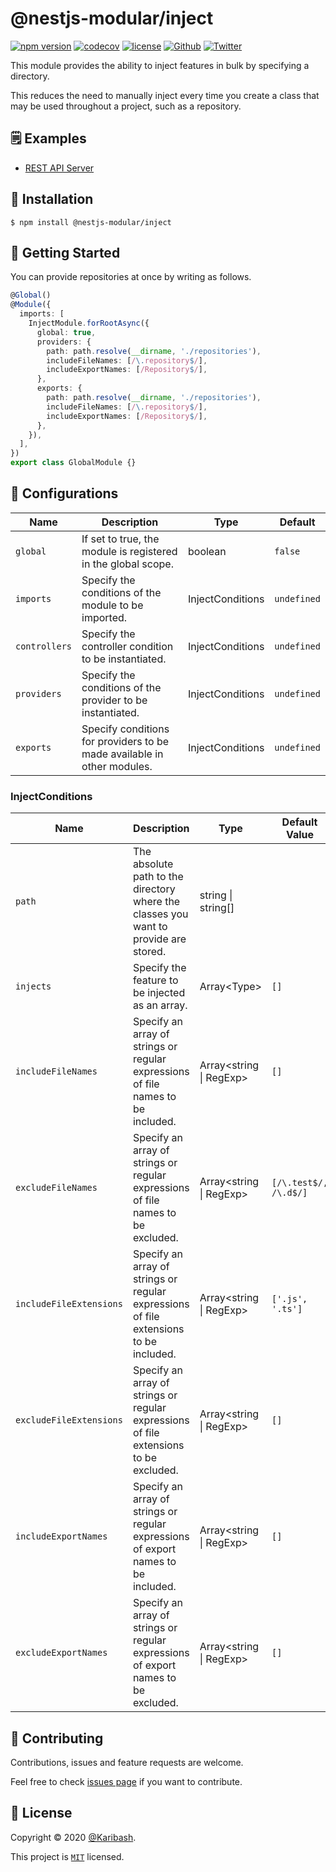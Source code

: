 # @nestjs-modular/inject

[![npm version][npm-version-badge]][npm-version-link]
[![codecov][coverage-badge]][coverage-link]
[![license][license-badge]][license-link]
[![Github][github-follower-badge]][github-follower-link]
[![Twitter][twitter-follower-badge]][twitter-follower-link]

This module provides the ability to inject features in bulk by specifying a directory.

This reduces the need to manually inject every time you create a class that may be used throughout a project, such as a repository.

## 🗒 Examples

- [REST API Server](../../examples/inject)

## 🚀 Installation

```
$ npm install @nestjs-modular/inject
```

## 👏 Getting Started

You can provide repositories at once by writing as follows.

```ts
@Global()
@Module({
  imports: [
    InjectModule.forRootAsync({
      global: true,
      providers: {
        path: path.resolve(__dirname, './repositories'),
        includeFileNames: [/\.repository$/],
        includeExportNames: [/Repository$/],
      },
      exports: {
        path: path.resolve(__dirname, './repositories'),
        includeFileNames: [/\.repository$/],
        includeExportNames: [/Repository$/],
      },
    }),
  ],
})
export class GlobalModule {}
```

## 🔧 Configurations

| Name          | Description                                                             | Type             | Default     |
|---------------|-------------------------------------------------------------------------|------------------|-------------|
| `global`      | If set to true, the module is registered in the global scope.           | boolean          | `false`     |
| `imports`     | Specify the conditions of the module to be imported.                    | InjectConditions | `undefined` |
| `controllers` | Specify the controller condition to be instantiated.                    | InjectConditions | `undefined` |
| `providers`   | Specify the conditions of the provider to be instantiated.              | InjectConditions | `undefined` |
| `exports`     | Specify conditions for providers to be made available in other modules. | InjectConditions | `undefined` |

### InjectConditions

| Name                    | Description                                                                           | Type                        | Default Value         |
|-------------------------|---------------------------------------------------------------------------------------|-----------------------------|-----------------------|
| `path`                  | The absolute path to the directory where the classes you want to provide are stored.  | string &#124; string[]      |                       |
| `injects`               | Specify the feature to be injected as an array.                                       | Array<Type<any>>            | `[]`                  |
| `includeFileNames`      | Specify an array of strings or regular expressions of file names to be included.      | Array<string &#124; RegExp> | `[]`                  |
| `excludeFileNames`      | Specify an array of strings or regular expressions of file names to be excluded.      | Array<string &#124; RegExp> | `[/\.test$/, /\.d$/]` |
| `includeFileExtensions` | Specify an array of strings or regular expressions of file extensions to be included. | Array<string &#124; RegExp> | `['.js', '.ts']`      |
| `excludeFileExtensions` | Specify an array of strings or regular expressions of file extensions to be excluded. | Array<string &#124; RegExp> | `[]`                  |
| `includeExportNames`    | Specify an array of strings or regular expressions of export names to be included.    | Array<string &#124; RegExp> | `[]`                  |
| `excludeExportNames`    | Specify an array of strings or regular expressions of export names to be excluded.    | Array<string &#124; RegExp> | `[]`                  |

## 🤝 Contributing

Contributions, issues and feature requests are welcome.

Feel free to check [issues page](https://github.com/Karibash/nestjs-modular/issues) if you want to contribute.

## 📝 License

Copyright © 2020 [@Karibash](https://twitter.com/karibash).

This project is [```MIT```](https://github.com/Karibash/nestjs-modular/blob/main/packages/inject/LICENSE) licensed.

[npm-version-badge]: https://badge.fury.io/js/@nestjs-modular%2Finject.svg
[npm-version-link]: https://www.npmjs.com/package/@nestjs-modular/inject
[coverage-badge]: https://codecov.io/gh/Karibash/nestjs-modular/branch/master/graph/badge.svg?flag=inject
[coverage-link]: https://codecov.io/gh/Karibash/nestjs-modular/tree/master/packages/inject
[license-badge]: https://img.shields.io/npm/l/@nestjs-modular%2Finject.svg
[license-link]: https://github.com/Karibash/nestjs-modular/blob/main/packages/inject/LICENSE
[github-follower-badge]: https://img.shields.io/github/followers/Karibash?label=Follow&logo=github&style=social
[github-follower-link]: https://github.com/Karibash?tab=followers
[twitter-follower-badge]: https://img.shields.io/twitter/follow/Karibash?label=Follow&style=social
[twitter-follower-link]: https://twitter.com/intent/follow?screen_name=Karibash
